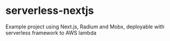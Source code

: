 # serverless-nextjs


Example project using Next.js, Radium and Mobx, 
deployable with serverless framework to AWS lambda